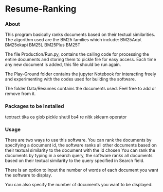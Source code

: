 # Resume-Ranking

### About
This program basically ranks documents based on their textual similarities. The algorithm used are the BM25 families which include:
BM25Adpt
BM25okapi
BM25L
BM25Plus
BM25T

The file Production/Run.py, contains the calling code for processing the entire documents and storing them to pickle file for easy access. Each time any new document is added, this file should be run again.

The Play-Ground folder contains the jupyter Notebook for interacting freely and experimenting with the codes used for building the software.

The folder Data/Resumes contains the documents used. Feel free to add or remove from it.


### Packages to be installed
textract
tika
os
glob
pickle
shutil
bs4
re
nltk
sklearn
operator


### Usage
There are two ways to use this software.
You can rank the documents by specifying a document id, the software ranks all other documents based on their textual similarity to the document with the id chosen
You can rank the documents by typing in a search query, the software ranks all documents based on their textual similarity to the query specified in Search field.

There is an option to input the number of words of each document you want the software to display.

You can also specify the number of documents you want to be displayed.

